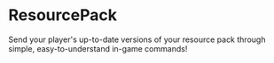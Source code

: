 # ResourcePack
Send your player's up-to-date versions of your resource pack through simple, easy-to-understand in-game commands!
